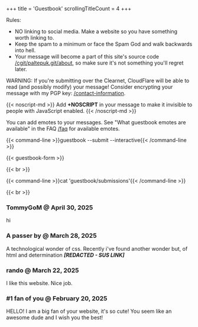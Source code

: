 +++
title               = 'Guestbook'
scrollingTitleCount = 4
+++

Rules:

- NO linking to social media. Make a website so you have something worth linking to.
- Keep the spam to a minimum or face the Spam God and walk backwards into hell.
- Your message will become a part of this site's source code [/cgit/paltepuk.git/about](/cgit/paltepuk.git/about/), so make sure it's not something you'll regret later.

WARNING: If you're submitting over the Clearnet, CloudFlare will be able to read
(and possibly modify) your message! Consider encrypting your message with my PGP
key:
[/contact-information](/contact-information/).

{{< noscript-md >}}
Add **+NOSCRIPT** in your message to make it invisible to people with JavaScript
enabled.
{{< /noscript-md >}}

You can add emotes to your messages. See "What guestbook emotes are available"
in the FAQ [/faq](/faq/) for available emotes.

{{< command-line  >}}guestbook --submit --interactive{{< /command-line >}}

{{< guestbook-form >}}

{{< br >}}

{{< command-line  >}}cat 'guestbook/submissions'{{< /command-line >}}

{{< br >}}

### TommyGoM @ April 30, 2025

hi

### A passer by @ March 28, 2025

A technological wonder of css. Recently i've found another wonder but, of html
and determination ***[REDACTED - SUS LINK]***

### rando @ March 22, 2025

I like this website. Nice job.

### #1 fan of you @ February 20, 2025

HELLO! I am a big fan of your website, it's so cute! You seem like an awesome dude and I wish you the best!
